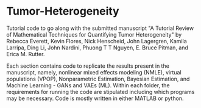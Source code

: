 # Tumor-Heterogeneity

Tutorial code to go along with the submitted manuscript "A Tutorial Review of Mathematical Techniques for Quantifying Tumor Heterogeneity" by Rebecca Everett, Kevin Flores, Nick Henscheid, John Lagergren, Kamila Larripa, Ding Li, John Nardini, Phuong T T Nguyen, E. Bruce Pitman, and Erica M. Rutter. 

Each section contains code to replicate the results present in the manuscript, namely, nonlinear mixed effects modeling (NMLE), virtual populations (VPOP), Nonparametric Estimation, Bayesian Estimation, and Machine Learning - GANs and VAEs (ML). Within each folder, the requirements for running the code are stipulated including which programs may be necessary. Code is mostly written in either MATLAB or python.  
